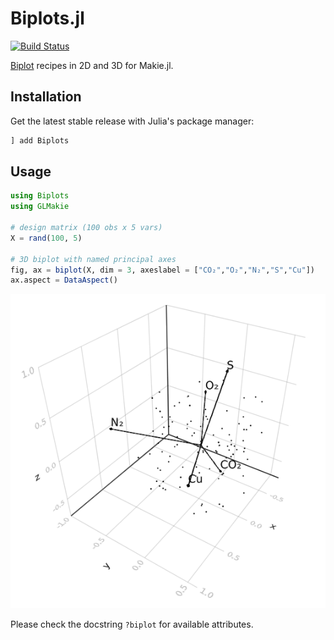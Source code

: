 # Biplots.jl

[![Build Status](https://github.com/juliohm/Biplots.jl/workflows/CI/badge.svg)](https://github.com/juliohm/Biplots.jl/actions)

[Biplot](https://en.wikipedia.org/wiki/Biplot) recipes in 2D and 3D for Makie.jl.

## Installation

Get the latest stable release with Julia's package manager:

```julia
] add Biplots
```

## Usage

```julia
using Biplots
using GLMakie

# design matrix (100 obs x 5 vars)
X = rand(100, 5)

# 3D biplot with named principal axes
fig, ax = biplot(X, dim = 3, axeslabel = ["CO₂","O₂","N₂","S","Cu"])
ax.aspect = DataAspect()
```

![biplot](docs/biplot.png)

Please check the docstring `?biplot` for available attributes.
